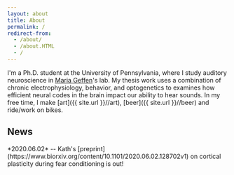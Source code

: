 ```yaml
---
layout: about
title: About
permalink: /
redirect-from:
  - /about/
  - /about.HTML
  - /
---
```


I'm a Ph.D. student at the University of Pennsylvania, where I study auditory neuroscience in [Maria Geffen](https://www.med.upenn.edu/hearing/)'s lab. My thesis work uses a combination of chronic electrophysiology, behavior, and optogenetics to examines how efficient neural codes in the brain impact our ability to hear sounds. In my free time, I make [art]({{ site.url }}//art), [beer]({{ site.url }}//beer) and ride/work on bikes.

<h2> News </h2>
*2020.06.02* -- Kath's [preprint](https://www.biorxiv.org/content/10.1101/2020.06.02.128702v1) on cortical plasticity during fear conditioning is out!
